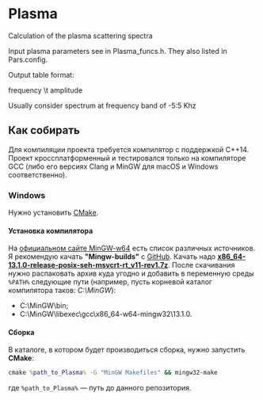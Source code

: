 # Plasma

Calculation of the plasma scattering spectra

Input plasma parameters see in Plasma_funcs.h. They also listed in Pars.config.

Output table format:

frequency \t amplitude

Usually consider spectrum at frequency band of -5:5 Khz

## Как собирать

Для компиляции проекта требуется компилятор с поддержкой C++14. Проект кроссплатформенный и тестировался только на компиляторе GCC (либо его версиях Clang и MinGW для macOS и Windows соответственно).

### Windows

Нужно установить [CMake](https://cmake.org/download/).

#### Установка компилятора

На [официальном сайте MinGW-w64](https://www.mingw-w64.org/downloads/) есть список различных источников. Я рекомендую качать **"Mingw-builds"** с [GitHub](https://github.com/niXman/mingw-builds-binaries/releases). Качать надо [**x86_64-13.1.0-release-posix-seh-msvcrt-rt_v11-rev1.7z**](https://github.com/niXman/mingw-builds-binaries/releases/download/13.1.0-rt_v11-rev1/x86_64-13.1.0-release-posix-seh-msvcrt-rt_v11-rev1.7z). После скачивания нужно распаковать архив куда угодно и добавить в переменную среды `%PATH%` следующие пути (например, пусть корневой каталог компилятора таков: *C:\\MinGW*):

- C:\MinGW\bin;
- C:\MinGW\libexec\gcc\x86_64-w64-mingw32\13.1.0.

#### Сборка

В каталоге, в котором будет производиться сборка, нужно запустить **CMake**:

```cmd
cmake %path_to_Plasma% -G "MinGW Makefiles" && mingw32-make
```

где `%path_to_Plasma%` — путь до данного репозитория.
